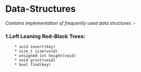 # Data-Structures

_Contains implementation of frequently used data structures :-_
    
   ### 1.Left Leaning Red-Black Trees:
   
        * void insert(key)
        * size_t size(void)
        * unsigned int height(void)
        * void print(void)
        * bool find(key)
